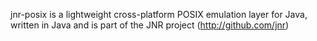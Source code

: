 jnr-posix is a lightweight cross-platform POSIX emulation layer for Java, written in Java and is part of the JNR project (http://github.com/jnr)
